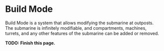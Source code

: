 # Build Mode
Build Mode is a system that allows modifying the submarine at outposts. The submarine is infinitely modifiable, and compartments, machines, turrets, and any other features of the submarine can be added or removed.

**TODO: Finish this page.**